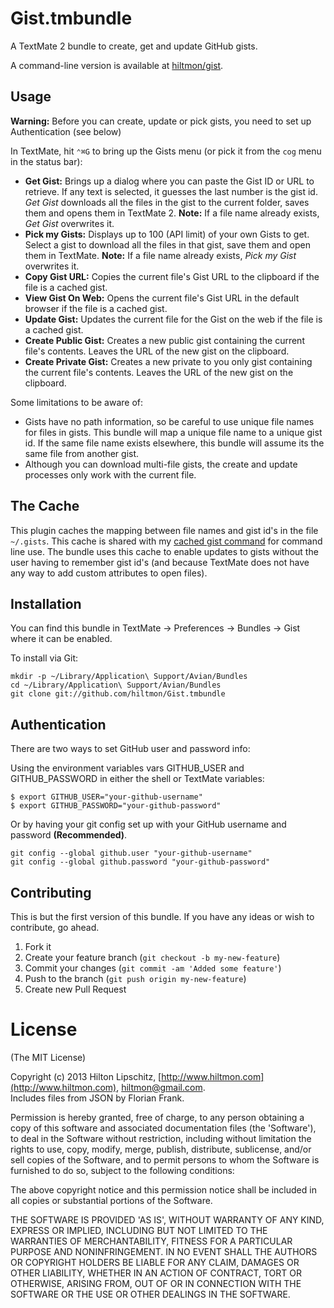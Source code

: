 # Gist.tmbundle

A TextMate 2 bundle to create, get and update GitHub gists. 

A command-line version is available at [hiltmon/gist](https://github.com/hiltmon/gist).

## Usage

**Warning:** Before you can create, update or pick gists, you need to set up Authentication (see below)

In TextMate, hit `⌃⌘G` to bring up the Gists menu (or pick it from the `cog` menu in the status bar):

* **Get Gist:** Brings up a dialog where you can paste the Gist ID or URL to retrieve. If any text is selected, it guesses the last number is the gist id. *Get Gist* downloads all the files in the gist to the current folder, saves them and opens them in TextMate 2. **Note:** If a file name already exists, *Get Gist* overwrites it.
* **Pick my Gists:** Displays up to 100 (API limit) of your own Gists to get. Select a gist to download all the files in that gist, save them and open them in TextMate. **Note:** If a file name already exists, *Pick my Gist* overwrites it.
* **Copy Gist URL:** Copies the current file's Gist URL to the clipboard if the file is a cached gist.
* **View Gist On Web:** Opens the current file's Gist URL in the default browser if the file is a cached gist.
* **Update Gist:** Updates the current file for the Gist on the web if the file is a cached gist.
* **Create Public Gist:** Creates a new public gist containing the current file's contents. Leaves the URL of the new gist on the clipboard.
* **Create Private Gist:** Creates a new private to you only gist containing the current file's contents. Leaves the URL of the new gist on the clipboard.

Some limitations to be aware of:

* Gists have no path information, so be careful to use unique file names for files in gists. This bundle will map a unique file name to a unique gist id. If the same file name exists elsewhere, this bundle will assume its the same file from another gist.
* Although you can download multi-file gists, the create and update processes only work with the current file.

## The Cache

This plugin caches the mapping between file names and gist id's in the file `~/.gists`. This cache is shared with my [cached gist command](https://github.com/hiltmon/gist) for command line use. The bundle uses this cache to enable updates to gists without the user having to remember gist id's (and because TextMate does not have any way to add custom attributes to open files).

## Installation

You can find this bundle in TextMate → Preferences → Bundles → Gist where it can be enabled.

To install via Git:

    mkdir -p ~/Library/Application\ Support/Avian/Bundles
    cd ~/Library/Application\ Support/Avian/Bundles
    git clone git://github.com/hiltmon/Gist.tmbundle

## Authentication

There are two ways to set GitHub user and password info:

Using the environment variables vars GITHUB_USER and GITHUB_PASSWORD in either the shell or TextMate variables:

	$ export GITHUB_USER="your-github-username"  
	$ export GITHUB_PASSWORD="your-github-password"  


Or by having your git config set up with your GitHub username and password **(Recommended)**.

	git config --global github.user "your-github-username"  
	git config --global github.password "your-github-password"  

## Contributing

This is but the first version of this bundle. If you have any ideas or wish to contribute, go ahead.

1. Fork it
2. Create your feature branch (`git checkout -b my-new-feature`)
3. Commit your changes (`git commit -am 'Added some feature'`)
4. Push to the branch (`git push origin my-new-feature`)
5. Create new Pull Request

# License
(The MIT License)

Copyright (c) 2013 Hilton Lipschitz, [http://www.hiltmon.com](http://www.hiltmon.com), [hiltmon@gmail.com](mailto:hiltmon@gmail.com).  
Includes files from JSON by Florian Frank<flori at ping dot de>.  

Permission is hereby granted, free of charge, to any person obtaining a copy of this software and associated documentation files (the 'Software'), to deal in the Software without restriction, including without limitation the rights to use, copy, modify, merge, publish, distribute, sublicense, and/or sell copies of the Software, and to permit persons to whom the Software is furnished to do so, subject to the following conditions:

The above copyright notice and this permission notice shall be included in all copies or substantial portions of the Software.

THE SOFTWARE IS PROVIDED 'AS IS', WITHOUT WARRANTY OF ANY KIND, EXPRESS OR IMPLIED, INCLUDING BUT NOT LIMITED TO THE WARRANTIES OF MERCHANTABILITY, FITNESS FOR A PARTICULAR PURPOSE AND NONINFRINGEMENT. IN NO EVENT SHALL THE AUTHORS OR COPYRIGHT HOLDERS BE LIABLE FOR ANY CLAIM, DAMAGES OR OTHER LIABILITY, WHETHER IN AN ACTION OF CONTRACT, TORT OR OTHERWISE, ARISING FROM, OUT OF OR IN CONNECTION WITH THE SOFTWARE OR THE USE OR OTHER DEALINGS IN THE SOFTWARE.

